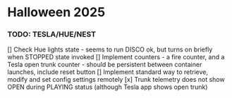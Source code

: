 # Halloween 2025


### TODO: TESLA/HUE/NEST
[] Check Hue lights state - seems to run DISCO ok, but turns on briefly when STOPPED state invoked
[] Implement counters - a fire counter, and a Tesla open trunk counter - should be persistent between container launches, include reset button
[] Implement standard way to retrieve, modify and set config settings remotely
[x] Trunk telemetry does not show OPEN during PLAYING status (although Tesla app shows open trunk)
